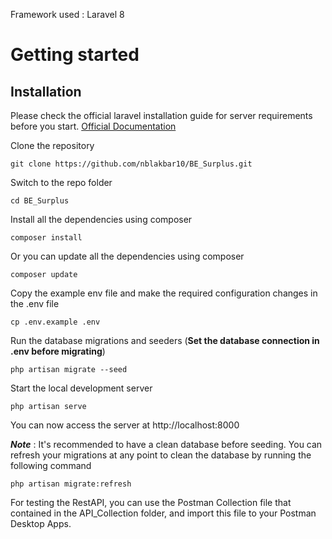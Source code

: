 Framework used : Laravel 8

# Getting started

## Installation

Please check the official laravel installation guide for server requirements before you start. [Official Documentation](https://laravel.com/docs/8.x/installation)


Clone the repository

    git clone https://github.com/nblakbar10/BE_Surplus.git

Switch to the repo folder

    cd BE_Surplus

Install all the dependencies using composer

    composer install

Or you can update all the dependencies using composer

    composer update

Copy the example env file and make the required configuration changes in the .env file

    cp .env.example .env

Run the database migrations and seeders (**Set the database connection in .env before migrating**)

    php artisan migrate --seed

Start the local development server

    php artisan serve


You can now access the server at http://localhost:8000

***Note*** : It's recommended to have a clean database before seeding. You can refresh your migrations at any point to clean the database by running the following command

    php artisan migrate:refresh


For testing the RestAPI, you can use the Postman Collection file that contained in the API_Collection folder, and import this file to your Postman Desktop Apps.
